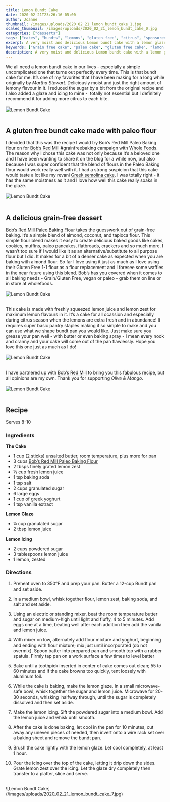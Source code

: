 ```yaml
---
title: Lemon Bundt Cake
date: 2020-02-21T23:26:16-05:00
author: Joanne
thumbnail: /images/uploads/2020_02_21_lemon_bundt_cake_1.jpg
scaled_thumbnail: /images/uploads/2020_02_21_lemon_bundt_cake_0.jpg
categories: ["desserts"]
tags: ["cakes", "bundts", "lemons", "gluten free", "citrus", "sponsored"]
excerpt: A very moist and delicious Lemon bundt cake with a lemon glaze and icing 
keywords: ["Grain free cake", "paleo cake", "gluten free cake", "lemon bundt cake"]
description: A very moist and delicious Lemon bundt cake with a lemon glaze and icing 
---
```


We all need a lemon bundt cake in our lives - especially a simple uncomplicated one that turns out perfectly every time. This is that bundt cake for me. It’s one of my favorites that I have been making for a long while originally by _Martha Stewart_. Deliciously moist and just the right amount of lemony flavour in it. I reduced the sugar by a bit from the original recipe and I also added a glaze and icing to mine -  totally not essential but I definitely recommend it for adding more citrus to each bite. 
</br>
</br>
![Lemon Bundt Cake](/images/uploads/2020_02_21_lemon_bundt_cake_2.jpg)
</br>
</br>

## A gluten free bundt cake made with paleo flour
I decided that this was the recipe I would try Bob’s Red Mill Paleo Baking flour on for <span class="highlight"><a rel="nofollow" href="https://www.bobsredmill.com/?utm_source=TheOliveAndMango&utm_medium=influencer&utm_campaign=bobsredmill">Bob’s Red Mill</a></span> #grainfreebaking campaign with <span class="highlight"><a rel="nofollow" href="https://www.wholefoodsmarket.com/">Whole Foods</a></span>. 
The reason why I chose this cake was not only because it’s a beloved one and I have been wanting to share it on the blog for a while now, but also because I was super confident that the blend of flours in the Paleo Baking flour would work really well with it. I had a strong suspicion that this cake would taste a lot like my revani [Greek semolina cake](https://www.oliveandmango.com/greek-semolina-cake-revani/). I was totally right - it has the same moistness as it and I love how well this cake really soaks in the glaze. 
</br>
</br>
![Lemon Bundt Cake](/images/uploads/2020_02_21_lemon_bundt_cake_3.jpg)
</br>
</br>

## A delicious grain-free dessert
<span class="highlight"><a rel="nofollow" href="https://www.bobsredmill.com/paleo-baking-flour.html">Bob’s Red Mill Paleo Baking Flour</a></span> takes the guesswork out of grain-free baking. It’s a simple blend of almond, coconut, and tapioca flour. This simple flour blend makes it easy to create delicious baked goods like cakes, cookies, muffins, paleo pancakes, flatbreads, crackers and so much more. I wasn’t too sure if I would like it as an alternative/substitute to all purpose flour but I did. It makes for a bit of a denser cake as expected when you are baking with almond flour. So far I love using it just as much as I love using their Gluten Free 1-1 flour as a flour replacement and I foresee some waffles in the near future using this blend. Bob’s has you covered when it comes to all baking needs - Grain/Gluten Free, vegan or paleo - grab them on line or in store at wholefoods. 
</br>
</br>
![Lemon Bundt Cake](/images/uploads/2020_02_21_lemon_bundt_cake_4.jpg)
</br>
</br>

This cake is made with freshly squeezed lemon juice and lemon zest for maximum lemon flavours in it. It’s a cake for all ocassion and especially during citrus season when the lemons are extra fresh and in abundance! It requires super basic pantry staples making it so simple to make and you can use what we shape bundt pan you would like. Just make sure you grease your pan well - with butter or even baking spray - I mean every nook and cranny and your cake will come out of the pan flawlessly. Hope you love this one just as much as I do!
</br>
</br>
![Lemon Bundt Cake](/images/uploads/2020_02_21_lemon_bundt_cake_5.jpg)
</br>
</br>

I have partnered up with <span class="highlight"><a rel="nofollow" href="https://www.bobsredmill.com/?utm_source=TheOliveAndMango&utm_medium=influencer&utm_campaign=bobsredmill">Bob’s Red Mill</a></span> to bring you this fabulous recipe, but all opinions are my own. Thank you for supporting _Olive & Mango_.
</br>
</br>
![Lemon Bundt Cake](/images/uploads/2020_02_21_lemon_bundt_cake_6.jpg)
</br>
</br>

## Recipe
Serves 8-10

### Ingredients 

__The Cake__

* <span itemprop="ingredients">1 cup (2 sticks) unsalted butter, room temperature, plus more for pan </span>
* <span itemprop="ingredients">3 cups <span class="highlight"><a rel="nofollow" href="https://www.bobsredmill.com/paleo-baking-flour.html">Bob’s Red Mill Paleo Baking Flour</a></span>
* <span itemprop="ingredients">2 tbsps finely grated lemon zest </span>
* <span itemprop="ingredients">&frac13; cup fresh lemon juice </span>
* <span itemprop="ingredients">1 tsp baking soda </span>
* <span itemprop="ingredients">1 tsp salt </span>
* <span itemprop="ingredients">2 cups granulated sugar </span>
* <span itemprop="ingredients">6 large eggs </span>
* <span itemprop="ingredients">1 cup of greek yoghurt </span>
* <span itemprop="ingredients">1 tsp vanilla extract</span>

__Lemon Glaze__

* <span itemprop="ingredients">&frac14; cup granulated sugar </span>
* <span itemprop="ingredients">2 tbsp lemon juice </span>

__Lemon Icing__

* <span itemprop="ingredients">2 cups powdered sugar </span>
* <span itemprop="ingredients">3 tablespoons lemon juice</span>
* <span itemprop="ingredients">1 lemon, zested</span>

### Directions
<span itemprop="recipeInstructions">

1. Preheat oven to 350°F and prep your pan. Butter a 12-cup Bundt pan and set aside. 

1. In a medium bowl, whisk together flour, lemon zest, baking soda, and salt and set aside.

1. Using an electric or standing mixer, beat the room temperature butter and sugar on medium-high until light and fluffy, 4 to 5 minutes. Add eggs one at a time, beating well after each addition then add the vanilla and lemon juice.

1. With mixer on low, alternately add flour mixture and yoghurt, beginning and ending with flour mixture; mix just until incorporated (do not overmix). Spoon batter into prepared pan and smooth top with a rubber spatula. Firmly tap pan on a work surface a few times to level batter 

1. Bake until a toothpick inserted in center of cake comes out clean; 55 to 60 minutes and if the cake browns too quickly, tent loosely with aluminum foil. 

1. While the cake is baking, make the lemon glaze. In a small microwave-safe bowl, whisk together the sugar and lemon juice. Microwave for 20-30 seconds, whisking  halfway through, until the sugar is completely dissolved and then set aside.

1. Make the lemon icing. Sift the powdered sugar into a medium bowl. Add the lemon juice and whisk until smooth.

1. After the cake is done baking, let cool in the pan for 10 minutes, cut away any uneven pieces of needed, then invert onto a wire rack set over a baking sheet and remove the bundt pan. 

1. Brush the cake lightly with the lemon glaze. Let cool completely, at least 1 hour.

1. Pour the icing over the top of the cake, letting it drip down the sides. Grate lemon zest over the icing. Let the glaze dry completely then transfer to a platter, slice and serve.
</span>

</br>
![Lemon Bundt Cake](/images/uploads/2020_02_21_lemon_bundt_cake_7.jpg)